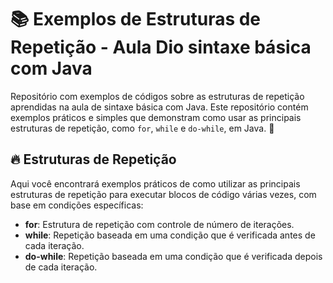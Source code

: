 # 📚 Exemplos de Estruturas de Repetição - Aula Dio sintaxe básica com Java

Repositório com exemplos de códigos sobre as estruturas de repetição aprendidas na aula de sintaxe básica com Java. Este repositório contém exemplos práticos e simples que demonstram como usar as principais estruturas de repetição, como `for`, `while` e `do-while`, em Java. 🚀

## 🔥 Estruturas de Repetição
Aqui você encontrará exemplos práticos de como utilizar as principais estruturas de repetição para executar blocos de código várias vezes, com base em condições específicas:

- **for**: Estrutura de repetição com controle de número de iterações.
- **while**: Repetição baseada em uma condição que é verificada antes de cada iteração.
- **do-while**: Repetição baseada em uma condição que é verificada depois de cada iteração.


